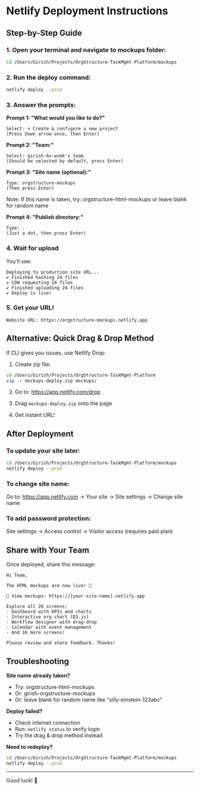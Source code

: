 # Netlify Deployment Instructions

## Step-by-Step Guide

### 1. Open your terminal and navigate to mockups folder:
```bash
cd /Users/Girish/Projects/OrgStructure-TaskMgmt-Platform/mockups
```

### 2. Run the deploy command:
```bash
netlify deploy --prod
```

### 3. Answer the prompts:

**Prompt 1: "What would you like to do?"**
```
Select: + Create & configure a new project
(Press Down arrow once, then Enter)
```

**Prompt 2: "Team:"**
```
Select: girish-6x-wsmk's team
(Should be selected by default, press Enter)
```

**Prompt 3: "Site name (optional):"**
```
Type: orgstructure-mockups
(Then press Enter)
```
Note: If this name is taken, try: orgstructure-html-mockups or leave blank for random name

**Prompt 4: "Publish directory:"**
```
Type: .
(Just a dot, then press Enter)
```

### 4. Wait for upload
You'll see:
```
Deploying to production site URL...
✔ Finished hashing 24 files
✔ CDN requesting 24 files
✔ Finished uploading 24 files
✔ Deploy is live!
```

### 5. Get your URL!
```
Website URL: https://orgstructure-mockups.netlify.app
```

## Alternative: Quick Drag & Drop Method

If CLI gives you issues, use Netlify Drop:

1. Create zip file:
```bash
cd /Users/Girish/Projects/OrgStructure-TaskMgmt-Platform
zip -r mockups-deploy.zip mockups/
```

2. Go to: https://app.netlify.com/drop

3. Drag `mockups-deploy.zip` onto the page

4. Get instant URL!

## After Deployment

### To update your site later:
```bash
cd /Users/Girish/Projects/OrgStructure-TaskMgmt-Platform/mockups
netlify deploy --prod
```

### To change site name:
Go to: https://app.netlify.com → Your site → Site settings → Change site name

### To add password protection:
Site settings → Access control → Visitor access (requires paid plan)

## Share with Your Team

Once deployed, share this message:

```
Hi Team,

The HTML mockups are now live! 🎉

🔗 View mockups: https://[your-site-name].netlify.app

Explore all 20 screens:
- Dashboard with KPIs and charts
- Interactive org chart (D3.js)
- Workflow designer with drag-drop
- Calendar with event management
- And 16 more screens!

Please review and share feedback. Thanks!
```

## Troubleshooting

**Site name already taken?**
- Try: orgstructure-html-mockups
- Or: girish-orgstructure-mockups
- Or: leave blank for random name like "silly-einstein-123abc"

**Deploy failed?**
- Check internet connection
- Run: `netlify status` to verify login
- Try the drag & drop method instead

**Need to redeploy?**
```bash
cd /Users/Girish/Projects/OrgStructure-TaskMgmt-Platform/mockups
netlify deploy --prod
```

---

Good luck! 🚀

